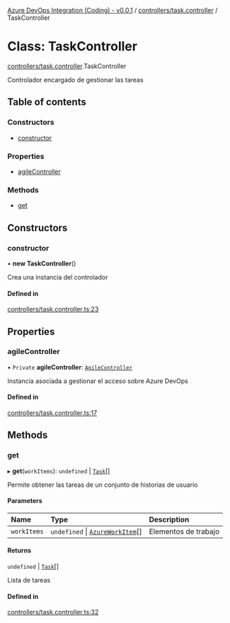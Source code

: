 [Azure DevOps Integration (Coding) - v0.0.1](../README.md) / [controllers/task.controller](../modules/controllers_task_controller.md) / TaskController

# Class: TaskController

[controllers/task.controller](../modules/controllers_task_controller.md).TaskController

Controlador encargado de gestionar las tareas

## Table of contents

### Constructors

- [constructor](controllers_task_controller.TaskController.md#constructor)

### Properties

- [agileController](controllers_task_controller.TaskController.md#agilecontroller)

### Methods

- [get](controllers_task_controller.TaskController.md#get)

## Constructors

### constructor

• **new TaskController**()

Crea una instancia del controlador

#### Defined in

[controllers/task.controller.ts:23](https://github.com/jeysgar1/azure-devops-api-kms/blob/9e6388c/src/controllers/task.controller.ts#L23)

## Properties

### agileController

• `Private` **agileController**: [`AgileController`](controllers_agile_controller.AgileController.md)

Instancia asociada a gestionar el acceso sobre Azure DevOps

#### Defined in

[controllers/task.controller.ts:17](https://github.com/jeysgar1/azure-devops-api-kms/blob/9e6388c/src/controllers/task.controller.ts#L17)

## Methods

### get

▸ **get**(`workItems`): `undefined` \| [`Task`](models_agile_task.Task.md)[]

Permite obtener las tareas de un conjunto de historias de usuario

#### Parameters

| Name | Type | Description |
| :------ | :------ | :------ |
| `workItems` | `undefined` \| [`AzureWorkItem`](models_azureDevOps_azureWorkItem.AzureWorkItem.md)[] | Elementos de trabajo |

#### Returns

`undefined` \| [`Task`](models_agile_task.Task.md)[]

Lista de tareas

#### Defined in

[controllers/task.controller.ts:32](https://github.com/jeysgar1/azure-devops-api-kms/blob/9e6388c/src/controllers/task.controller.ts#L32)
